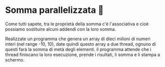 # Somma parallelizzata :kick_scooter:

Come tutti sapete, tra le proprietà della somma c'è l'associativa e cioè possiamo sostituire alcuni addendi con la loro somma. 

Realizzate un programma che genera un array di dieci milioni di numeri interi (nel range -10, 10), date quindi questo array a due thread, ognuno di questi farà la somma di metà degli elementi. il programma attende che i thread finiscano la loro esecuzione, prende i risultati, li somma e li stampa a schermo.